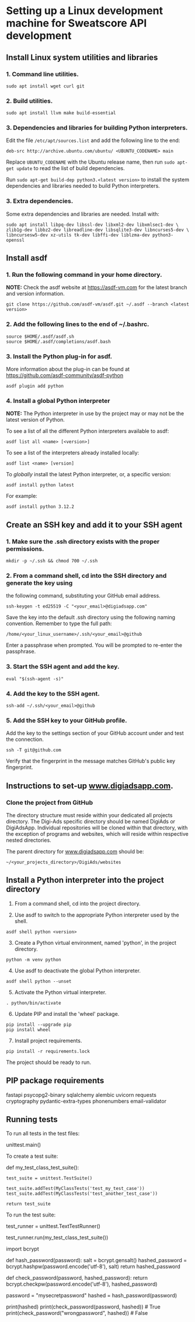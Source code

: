 
# Setting up a Linux development machine for Sweatscore API development

## Install Linux system utilities and libraries

### 1. Command line utilities.

```
sudo apt install wget curl git
```

### 2. Build utilities.

```
sudo apt install llvm make build-essential
```

### 3. Dependencies and libraries for building Python interpreters.

Edit the file `/etc/apt/sources.list` and add the following line to the end:

```
deb-src http://archive.ubuntu.com/ubuntu/ <UBUNTU_CODENAME> main
```

Replace `UBUNTU_CODENAME` with the Ubuntu release name, then run `sudo apt-get update`
to read the list of build dependencies.

Run `sudo apt-get build-dep python3.<latest version>` to install the system dependencies
and libraries needed to build Python interpreters.

### 3. Extra dependencies.

Some extra dependencies and libraries are needed. Install with:

```
sudo apt install libpq-dev libssl-dev libxml2-dev libxmlsec1-dev \
zlib1g-dev libbz2-dev libreadline-dev libsqlite3-dev libncurses5-dev \
libncursesw5-dev xz-utils tk-dev libffi-dev liblzma-dev python3-openssl
```

## Install asdf

### 1. Run the following command in your home directory.

**NOTE:** Check the asdf website at https://asdf-vm.com
for the latest branch and version information.

```
git clone https://github.com/asdf-vm/asdf.git ~/.asdf --branch <latest version>
```

### 2. Add the following lines to the end of ~/.bashrc.

```
source $HOME/.asdf/asdf.sh
source $HOME/.asdf/completions/asdf.bash
```

### 3. Install the Python plug-in for asdf.

More information about the plug-in can be found at https://github.com/asdf-community/asdf-python

```
asdf plugin add python
```

### 4. Install a global Python interpreter

**NOTE:** The Python interpreter in use by the project may or may not be the latest version of Python.

To see a list of all the different Python interpreters available to asdf:

```
asdf list all <name> [<version>]

```

To see a list of the interpreters already installed locally:

```
asdf list <name> [version]
```

To *globally* install the latest Python interpreter, or, a specific version:

```
asdf install python latest
```

For example:

```
asdf install python 3.12.2
```

## Create an SSH key and add it to your SSH agent

### 1. Make sure the .ssh directory exists with the proper permissions.

```
mkdir -p ~/.ssh && chmod 700 ~/.ssh
```

### 2. From a command shell, cd into the SSH directory and generate the key using
the following command, substituting your GitHub email address.

```
ssh-keygen -t ed25519 -C "<your_email>@digiadsapp.com"
```

Save the key into the default .ssh directory using the following naming convention.
Remember to type the full path:

```
/home/<your_linux_username>/.ssh/<your_email>@github
```

Enter a passphrase when prompted. You will be prompted to re-enter the passphrase.

### 3. Start the SSH agent and add the key.

```
eval "$(ssh-agent -s)"
```

### 4. Add the key to the SSH agent.

```
ssh-add ~/.ssh/<your_email>@github
```

### 5. Add the SSH key to your GitHub profile.

Add the key to the settings section of your GitHub account under and test the connection.

```
ssh -T git@github.com
```

Verify that the fingerprint in the message matches GitHub's public key fingerprint.

## Instructions to set-up www.digiadsapp.com.

### Clone the project from GitHub

The directory structure must reside within your dedicated all projects directory. The Digi-Ads specific
directory should be named DigiAds or DigiAdsApp. Individual repositories will be cloned within that
directory, with the exception of programs and websites, which will reside within respective nested
directories.

The parent directory for www.digiadsapp.com should be:

```
~/<your_projects_directory>/DigiAds/websites
```

## Install a Python interpreter into the project directory

1. From a command shell, cd into the project directory.

2. Use asdf to switch to the appropriate Python interpreter used by the shell.

```
asdf shell python <version>
```

3. Create a Python virtual environment, named 'python', in the project directory.

```
python -m venv python
```

4. Use asdf to deactivate the global Python interpreter.

```
asdf shell python --unset
```

5. Activate the Python virtual interpreter.

```
. python/bin/activate
```

6. Update PIP and install the 'wheel' package.

```
pip install --upgrade pip
pip install wheel
```

7. Install project requirements.

```
pip install -r requirements.lock
```

The project should be ready to run.

## PIP package requirements

fastapi
psycopg2-binary
sqlalchemy
alembic
uvicorn
requests
cryptography
pydantic-extra-types
phonenumbers
email-validator

## Running tests

To run all tests in the test files:

  unittest.main()

To create a test suite:

  def my_test_class_test_suite():

    test_suite = unittest.TestSuite()

    test_suite.addTest(MyClassTests('test_my_test_case'))
    test_suite.addTest(MyClassTests('test_another_test_case'))

    return test_suite

To run the test suite:

  test_runner = unittest.TextTestRunner()

  test_runner.run(my_test_class_test_suite())


import bcrypt

def hash_password(password):
    salt = bcrypt.gensalt()
    hashed_password = bcrypt.hashpw(password.encode('utf-8'), salt)
    return hashed_password

def check_password(password, hashed_password):
    return bcrypt.checkpw(password.encode('utf-8'), hashed_password)

password = "mysecretpassword"
hashed = hash_password(password)

print(hashed)
print(check_password(password, hashed))  # True
print(check_password("wrongpassword", hashed))  # False